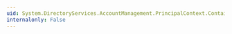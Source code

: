 ```yaml
---
uid: System.DirectoryServices.AccountManagement.PrincipalContext.Container
internalonly: False
---
```

